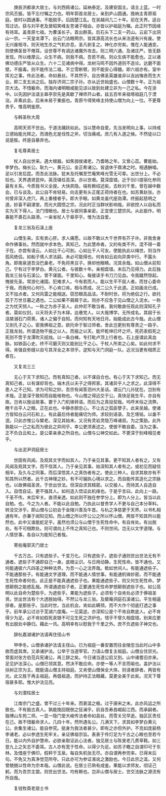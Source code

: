 <!-- { "loadSidebar": true } -->
　　庚辰洪都承大居士。与刘西佩诸公。延衲泰定。及建安国主。请主上蓝。一时宗风丕振。皆不忘付嘱之力也。明年郭首龙居士。亲到庐山圆通。挽衲主青原祖庭。彼时以圆通事。不能脱手。后因楚江乱。在吴越间几二十年。前在天界。适台驾过访。获与刘平老及旻昭笑峰友苍诸子相会。亦皆以护祖庭为嘱。此正时节因缘有待耳。盖青原七祖。为曹溪长子。首出群英。后石头下二支一药山。云岩下出洞山一宗。一天皇龙潭下。出云门法眼两宗。皆其源高流长也从来法道有兴有废。使无兴废相寻。则天地生杀之气机亦息。圣凡剥复之。神化亦穷矣。惟在人能通变。则使佛圣皆不倦耳。设世尊不有调达诸魔外攻击。则三明六通。及诸庄严。皆无繇发现。所以维摩云。众生不病。则我不病。吾若不病。则众生病不能愈也。正以诸佛功德庄严皆从众生。六十二见诸病中得。龙树马鸣不因外道则不造论。达磨不面壁。不服毒。则不能传法二祖。不立雪断臂。则不能安心得髓。即六祖亦有。室中挥刃之事。传此法者。命如悬丝。不其然乎。自古佛圣英雄谁非以吉凶悔吝而生大业。即二支五派之后。独存济洞二宗子孙。亦从近世始盛也。山僧数十年。正为祖宗大法。不惜躯命。而海内诸明眼咸能见谅以故到处建立非为一己之私。今在浙中。以先因护法请主皋亭崇先是真歇了禅师开山者。兹五百年来祖塔祖庭几于湮没。非乘此会。后来未易于重振也。青原今得笑峰主持使山僧为向上一位。不更尊贵乎。惟高明鉴原。

　　与韩圣秋大周

　　高明天资不世出。于道法踊跃如此。当以慧命自爱。先当发明向上事。以持戒立德始能光辉之。而酒色尤是伐性之斧。切当痛戒。庶几有入道之候。不然徒以口说是胜。终是自暴弃也。

　　复毛尊素居士

　　杖人自出世来。遇大根器。如焦弱侯诸老。乃耆皓之年。又曾心蕊。曹能始。李梦白。梅长公。耿九一。黄元公。金正希诸公。皆退休于鼎沸之时。相遇酬唱。足以引发后昆。而吾此法脉。犹未及托嘱至竺庵笑峰光雪无可辈。出世分上。不必较也。天界遇贤昆仲。英茂堪任高深。亦以世艰。莫深盘错。近于剑川提丽化参同最有关系。今质我书义全提。大快夙隐。端有赖绍述矣。去秋刘千里。曾在越中数会。已与谈及。此公自不肯轻易。向去更有头正尾正荷持者在也。如苏黄赵张。亦何曾非深入虎穴。再上重楼者乎。即大手眼。如黄龙虽代座泐潭。终振起慈明之道。妙喜不嗣湛堂。而光大圆悟之宗。况此时正当群吠影响哉。非欲控人以自私而实为天下得人。法门惜眼也。居士与彼同事亲密。正宜使三楚宗风。从此振作。明春能不畏石头路滑。一亲省杖人于皋亭乎。惟为法自爱。

　　复龙三翁及石溪上座

　　山僧生来。实有卖心肝。求人痛愿。以故不敢以大千世界有芥子许。非我舍身命作佛事处。然而就中求本色。真知己。为此慧命者。又的有类不齐。混不得一着子在。亦尝有语云。人如比干心可剖。心如比干人可友。使能执此以绳世。则当作孤风绝侣。如船子倩人求法嗣。未必可能得也。何肯如云岩向异类中行。不露头角。即南泉道吾没巴鼻老。不免将黑豆子。换却他眼睛。况其余哉。如山僧从前知己。宁有过于李梦白。黄元公者。与彼数十年。亲相盘错。末后乃见得力。此后独我龙三翁与石溪公。曾不谋面。千里知心。每接读手书刀刀见血。令我蹴然惊起。愧彼先圣。常游化诸国。犯难求人。今有若而人。能以生平不屈人者。而甘心委命于我。而我何心何行。不心肯口肯。相与质成。况二公久于此道。正如画龙已成。文不加点者。又何风雷之能相送。窃恐眼高品洁。不耐时世。将为绝侣之行。欲托孤于万世旦暮之遇也。二公如果不屑屑于此。则亦不应急于见山僧之入泥水。一称之为忧天悯人。一称之为赤子圣人。此仲尼不敢当者。我何敢直任观此则深知孔子者。莫如仪封。以天将夫子为木铎。达巷党人。以大哉博学。无所成名。其超于长沮桀溺石门荷蒉。诸人之偏于自知。而何知有天地日月。始能成此古今哉。此山僧又剖孔子之心。密我佛祖之意。欲托命于智过师者。舍此岂更别有尊贵之一路乎。正我龙翁。所谓造物不报之以人。而报之以天。能坏乾坤已坏之坏。死药汞假死之死则不啻于龙潭吹灭纸烛。以一条白棒。专打毗卢顶上行者也。石上座谓此真血脉。如铁函心史。终不可磨灭则又能剖比干之心。于杖人所卖之心矣。如此何求不得。肯强自弥缝以自亏其浑全之本领乎。逆知与天门洞庭一队。近况当更有相质正者在。

　　又复龙三三

　　无心于天下求知己。而有真知己者。以不谋自合也。有心于天下求知己。而无真知己者。以有谋却背也。端木氏以夫子之得邦家。其诸异乎人之求之。此深得不患人之不己知。求为可知之妙。吾宗有闻答泗州大圣话。谓云门儿孙犹在。岂别有术哉。正是深于致知而自能格物也。今山僧之得远交于公。真快足我生平。亦自有故。岂肯以施设故事。要于入门机锋转语。而后为之真投契哉。呜呼末俗之流弊。瞎千古平人之眼。正在此也。中静赤胆忠心。不让古之孤臣孽子。此来吴越。使诸方皆知白云问石和上。有此最后侍者能痛切为师。求较刻语录。及乞塔铭。以垂不泯。只此亦惟公与檗老。深见其始末。又况有灵岩灵隐万峰诸叔。为之策励。此外孰能以一己之私而为彼此之异同乎。幸公更须表述之。使彼不敢自委。当为之事。正不负白云和上。是公辈亲承之所自也。山僧与公神交如此。不更深于别峰相见者乎。

　　与出泥尹洞庭居士

　　世固有风闻。及观其文字而如其人。乃于亲见其事。更不知其人者有之。又有风闻及观其文字。而不信其人。乃于亲见其事。始深知其人者有之。或初见而疑信相半。及久与之同事。而后深悟其人之真伪者有之。使此三种人。自求其故亦有不知其所以然者。此千古神理之妙。有不可偏执心境以求之。而自能传其造化之宗脉也。以故佛祖圣贤。于世出世法。但深自求其精密。以交接人。而待其人自造自入。自悟自证。更不强其人。如何造入悟证此机缘也。于是乎言曰。此向上一路。千圣不传。末后牢关。直须亲透。如此则不独在参学分上。即为人分上。皆当以此自勉。也。今之为人者。不能以此自勉。乃执此以督贵学人不更与自己本分草料。转没交涉乎。即山僧与公初会于金陵兴善及牛首。与杭之净慈更于天界。以书札相通有年。亦兼于闻知见知。而山僧之所以怀公公之所以怀山僧。两皆不知其所以能然也。此中又谁能蛇足乎。虽然也须公与山僧于生死性命中。有自肯处。有出脱处。有不可相欺处。则可谓向上不传之真知己也。不则世间。岂无以文字道理。与人情世事。各自以为能知己者哉。

　　寄些庵郭天门居士

　　千古万古。只有遮些子。千变万化。只有遮些子。遮些子通则世出世法无有不通者。遮些子不通即自己一身。底根尘识。与日用动静。生死性命。皆不通也。又何能通彼六凡四圣之种种法界。为吾一心之法界哉。秪如世间人。有能通遮些子。不能通那些子。有能通文字道理。而不能通人情世事。有能通机锋妙密。而不能通生死性命者何也。此正是不能真通遮些子也。果能通遮些子。则又何生死性命。梦想颠倒之能惑乱哉。所谓通遮些子者。正要通生死性命梦想颠倒遮些子也。如公高明以此自命为楚些乎。为遮些乎。果能为遮些子。必须有个自肯处必须于佛祖圣贤。世出世法有个大透脱始得。不然公与龙三翁。及檗庵洞庭石溪诸公。平生相逼拶者。是那些乎。当此时世。当此机会。肯如此瞒顸。而不大作个彻底打透之事乎。前年承公过访于芜湖六度庵。一见莫逆。亦深知公是个不肯自欺底人。必不肯得少为足。必不肯如假死汞银不可见生死之洪炉也。惜乎不曾久相盘错。别来应更有出脱处中静归。藉此一讯。高明幸有以慰我于千里之外。庶不负遮些子神交也。

　　辞杭嘉湖诸护法请再住径山书

　　甲申冬。山僧承诸护法请主径山。已为祖庭一番安置而往金陵忽当此时山中多故而虚其席。又承诸护法。公举于当道宰官。力请山僧复主祖庭。山僧业住崇光。曾面对张方伯范兵宪诸公。再三辞之矣。今日诸当道公启又到。山中诸耆旧亦来。足见护法深心。山僧已领其意。然决不敢应命。亦使一等人不言而喻也。盖护法以扶树正宗为主。既能请山僧主持祖庭。又肯使山僧保全大体。则请者辞者。两皆有光。此又胜于再主祖庭。再倡祖道。而护持正法眼藏。莫更全美于此矣。况天下尊宿甚多耶。惟大护法见亮。

　　与刘潜柱居士

　　江南宗门之盛。曾不过三十年来。而衰滥之极。过于唐宋之末。此亦风运之所致也。不有振古真人。孰能挽回既倒之狂澜乎。前自吾寿昌崛起江西。而承嗣者。独博山东苑二师。一显一隐门堂大峻传法者命如县丝。而雪关兄早逝。独区区责任在己。故不惜躯命求人。几四十年。然所遇名公。几满天下。求其如李梦白黄元公。余集生诸公。能自参究。挺身为我法者甚少。即有之亦但外护。不克如庞裴杨李诸老。必以参透生死牢关。亲证佛祖宗旨。表表于传灯足为千古之心眼也至若今日。能以内外自护慧命。必欲亲取证此心法者。独见居士与陈旻老几费草鞋。如三登九上之矢志不委耳。古人亦有宽于性命。以得少为足。如苏子瞻之自谓印可于东林。及借座于佛印。假秤于玉泉。每自失机张无尽。亦自谓再参兜率。已得末后句。不免又为真净觉范所夺。只此亦可为参证淆讹之激励也。今日此宗之滥。又何曾兢兢以性命为宗本哉。山僧此说。在居士已熟有成鉴。果能以求师友。彻证己躬。而为吾宗主盟。则世出世法。均有赖也。岂非山僧与居士。世交法脉之源流有所自哉。

　　复钱牧斋老居士书

